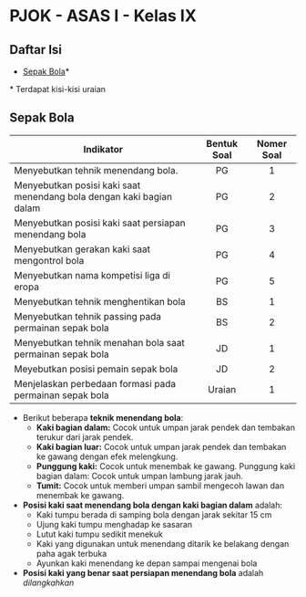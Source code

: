 # PJOK - ASAS I - Kelas IX

## Daftar Isi
- [Sepak Bola](#sepak-bola)*

\* Terdapat kisi-kisi uraian

## Sepak Bola
Indikator|Bentuk Soal|Nomer Soal
---|:---:|:---:
Menyebutkan tehnik menendang bola.|PG|1
Menyebutkan posisi kaki saat menendang bola dengan kaki bagian dalam|PG|2
Menyebutkan posisi kaki saat persiapan menendang bola|PG|3
Menyebutkan gerakan kaki saat mengontrol bola|PG|4
Menyebutkan nama kompetisi liga di eropa|PG|5
Menyebutkan tehnik menghentikan bola|BS|1
Menyebutkan tehnik passing pada permainan sepak bola|BS|2
Menyebutkan tehnik menahan bola saat permainan sepak bola|JD|1
Meyebutkan posisi pemain sepak bola|JD|2
Menjelaskan perbedaan formasi pada permainan sepak bola|Uraian|1

- Berikut beberapa **teknik menendang bola**:
  - **Kaki bagian dalam:** Cocok untuk umpan jarak pendek dan tembakan terukur dari jarak pendek.
  - **Kaki bagian luar:** Cocok untuk umpan jarak pendek dan tembakan ke gawang dengan efek melengkung.
  - **Punggung kaki:** Cocok untuk menembak ke gawang.
Punggung kaki bagian dalam: Cocok untuk umpan lambung jarak jauh.
  - **Tumit:** Cocok untuk memberi umpan sambil mengecoh lawan dan menembak ke gawang.
- **Posisi kaki saat menendang bola dengan kaki bagian dalam** adalah:
  - Kaki tumpu berada di samping bola dengan jarak sekitar 15 cm
  - Ujung kaki tumpu menghadap ke sasaran
  - Lutut kaki tumpu sedikit menekuk
  - Kaki yang digunakan untuk menendang ditarik ke belakang dengan paha agak terbuka
  - Ayunkan kaki menendang ke depan sampai mengenai bola
- **Posisi kaki yang benar saat persiapan menendang bola** adalah *dilangkahkan*
